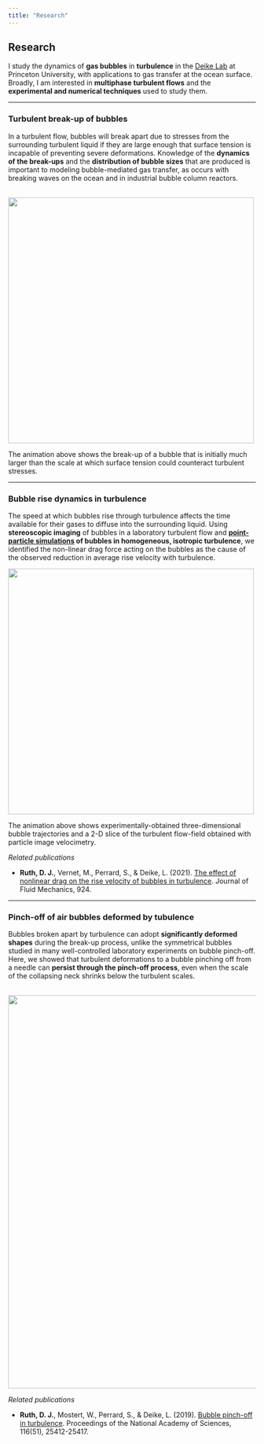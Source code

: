 ```yaml
---
title: "Research"
---
```


## Research

I study the dynamics of **gas bubbles** in **turbulence** in the [Deike Lab](https://ldeike.princeton.edu/) at Princeton University, with applications to gas transfer at the ocean surface. Broadly, I am interested in **multiphase turbulent flows** and the **experimental and numerical techniques** used to study them.

---

### Turbulent break-up of bubbles

In a turbulent flow, bubbles will break apart due to stresses from the surrounding turbulent liquid if they are large enough that surface tension is incapable of preventing severe deformations. Knowledge of the **dynamics of the break-ups** and the **distribution of bubble sizes** that are produced is important to modeling bubble-mediated gas transfer, as occurs with breaking waves on the ocean and in industrial bubble column reactors.

<br>
<img src="images/bubblerelease-turbulent-filldur1.gif" width=500>
<br>

The animation above shows the break-up of a bubble that is initially much larger than the scale at which surface tension could counteract turbulent stresses.

---

### Bubble rise dynamics in turbulence

The speed at which bubbles rise through turbulence affects the time available for their gases to diffuse into the surrounding liquid. Using **stereoscopic imaging** of bubbles in a laboratory turbulent flow and **[point-particle simulations](./code) of bubbles in homogeneous, isotropic turbulence**, we identified the non-linear drag force acting on the bubbles as the cause of the observed reduction in average rise velocity with turbulence. 

<img src="images/piv-and-bubbles3d-correctVelFiel.gif" width=500>

The animation above shows experimentally-obtained three-dimensional bubble trajectories and a 2-D slice of the turbulent flow-field obtained with particle image velocimetry.

*Related publications*
- **Ruth, D. J.**, Vernet, M., Perrard, S., & Deike, L. (2021). [The effect of nonlinear drag on the rise velocity of bubbles in turbulence](https://www.cambridge.org/core/journals/journal-of-fluid-mechanics/article/effect-of-nonlinear-drag-on-the-rise-velocity-of-bubbles-in-turbulence/38BB9CF85C4A18A99220C901EA47B35D). Journal of Fluid Mechanics, 924.

---

### Pinch-off of air bubbles deformed by tubulence

Bubbles broken apart by turbulence can adopt **significantly deformed shapes** during the break-up process, unlike the symmetrical bubbles studied in many well-controlled laboratory experiments on bubble pinch-off. Here, we showed that turbulent deformations to a bubble pinching off from a needle can **persist through the pinch-off process**, even when the scale of the collapsing neck shrinks below the turbulent scales.

<br>
<img src="images/needlePinchoff-pumps8V-viewA-v20.gif" width=800>
<br>

*Related publications*
- **Ruth, D. J.**, Mostert, W., Perrard, S., & Deike, L. (2019). [Bubble pinch-off in turbulence](https://www.pnas.org/content/116/51/25412.short). Proceedings of the National Academy of Sciences, 116(51), 25412-25417.
